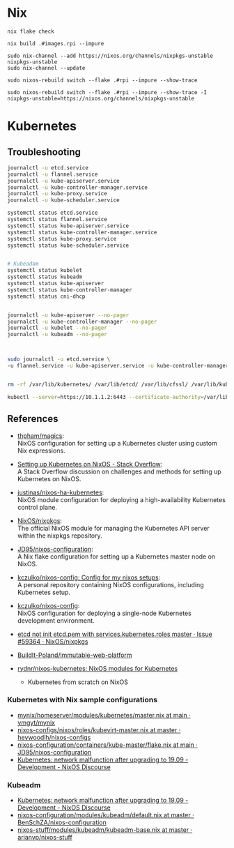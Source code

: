 # Nix


```
nix flake check

nix build .#images.rpi --impure

sudo nix-channel --add https://nixos.org/channels/nixpkgs-unstable nixpkgs-unstable
sudo nix-channel --update

sudo nixos-rebuild switch --flake .#rpi --impure --show-trace 

sudo nixos-rebuild switch --flake .#rpi --impure --show-trace -I nixpkgs-unstable=https://nixos.org/channels/nixpkgs-unstable
```

# Kubernetes

## Troubleshooting


```bash
journalctl -u etcd.service
journalctl -u flannel.service
journalctl -u kube-apiserver.service
journalctl -u kube-controller-manager.service
journalctl -u kube-proxy.service
journalctl -u kube-scheduler.service

systemctl status etcd.service
systemctl status flannel.service
systemctl status kube-apiserver.service
systemctl status kube-controller-manager.service
systemctl status kube-proxy.service
systemctl status kube-scheduler.service


# Kubeadam
systemctl status kubelet
systemctl status kubeadm
systemctl status kube-apiserver
systemctl status kube-controller-manager
systemctl status cni-dhcp


journalctl -u kube-apiserver --no-pager
journalctl -u kube-controller-manager --no-pager
journalctl -u kubelet --no-pager
journalctl -u kubeadm --no-pager



sudo journalctl -u etcd.service \
-u flannel.service -u kube-apiserver.service -u kube-controller-manager.service -u kube-proxy.service -u kube-scheduler.service


rm -rf /var/lib/kubernetes/ /var/lib/etcd/ /var/lib/cfssl/ /var/lib/kubelet/ /var/lib/kubernetes/secrets/ /etc/kube-flannel/ /etc/kubernetes/

kubectl --server=https://10.1.1.2:6443 --certificate-authority=/var/lib/cfssl/ca.crt --client-certificate=/var/lib/cfssl/admin.crt --client-key=/var/lib/cfssl/admin.key get nodes
```

## References

- [thpham/magics](https://github.com/thpham/magics/blob/master/k8s-cluster/kubernetes/default.nix#L32):  
   NixOS configuration for setting up a Kubernetes cluster using custom Nix expressions.
- [Setting up Kubernetes on NixOS - Stack Overflow](https://stackoverflow.com/questions/49963703/setting-up-kubernetes-on-nixos):  
   A Stack Overflow discussion on challenges and methods for setting up Kubernetes on NixOS.
- [justinas/nixos-ha-kubernetes](https://github.com/justinas/nixos-ha-kubernetes/blob/master/modules/controlplane/apiserver.nix):  
   NixOS module configuration for deploying a high-availability Kubernetes control plane.
- [NixOS/nixpkgs](https://github.com/NixOS/nixpkgs/blob/master/nixos/modules/services/cluster/kubernetes/apiserver.nix):  
   The official NixOS module for managing the Kubernetes API server within the nixpkgs repository.
- [JD95/nixos-configuration](https://github.com/JD95/nixos-configuration/blob/main/containers/kube-master/flake.nix):  
   A Nix flake configuration for setting up a Kubernetes master node on NixOS.
- [kczulko/nixos-config: Config for my nixos setups](https://github.com/kczulko/nixos-config/tree/master):  
   A personal repository containing NixOS configurations, including Kubernetes setup.
- [kczulko/nixos-config](https://github.com/kczulko/nixos-config/blob/master/modules/kubernetes/k8s-dev-single-node.nix):  
   NixOS configuration for deploying a single-node Kubernetes development environment.

- [etcd not init etcd.pem with services.kubernetes.roles master · Issue #59364 · NixOS/nixpkgs](https://github.com/NixOS/nixpkgs/issues/59364)
- [BuildIt-Poland/immutable-web-platform](https://github.com/BuildIt-Poland/immutable-web-platform/blob/375b3c8c51fd289ef5329d5accd1bbc40a78dc23/nix/nixos/modules/kubernetes/kubelet.nix#L69)
- [rydnr/nixos-kubernetes: NixOS modules for Kubernetes](https://github.com/rydnr/nixos-kubernetes/tree/main)
  - Kubernetes from scratch on NixOS

### Kubernetes with Nix sample configurations
- [mynix/homeserver/modules/kubernetes/master.nix at main · ymgyt/mynix](https://github.com/ymgyt/mynix/blob/main/homeserver/modules/kubernetes/master.nix)
- [nixos-configs/nixos/roles/kubevirt-master.nix at master · heywoodlh/nixos-configs](https://github.com/heywoodlh/nixos-configs/blob/master/nixos/roles/kubevirt-master.nix)
- [nixos-configuration/containers/kube-master/flake.nix at main · JD95/nixos-configuration](https://github.com/JD95/nixos-configuration/blob/main/containers/kube-master/flake.nix)
- [Kubernetes: network malfunction after upgrading to 19.09 - Development - NixOS Discourse](https://discourse.nixos.org/t/kubernetes-network-malfunction-after-upgrading-to-19-09/4620/3)


### Kubeadm
- [Kubernetes: network malfunction after upgrading to 19.09 - Development - NixOS Discourse](https://discourse.nixos.org/t/kubernetes-network-malfunction-after-upgrading-to-19-09/4620/6)
- [nixos-configuration/modules/kubeadm/default.nix at master · BenSchZA/nixos-configuration](https://github.com/BenSchZA/nixos-configuration/blob/master/modules/kubeadm/default.nix)
- [nixos-stuff/modules/kubeadm/kubeadm-base.nix at master · arianvp/nixos-stuff](https://github.com/arianvp/nixos-stuff/blob/master/modules/kubeadm/kubeadm-base.nix)